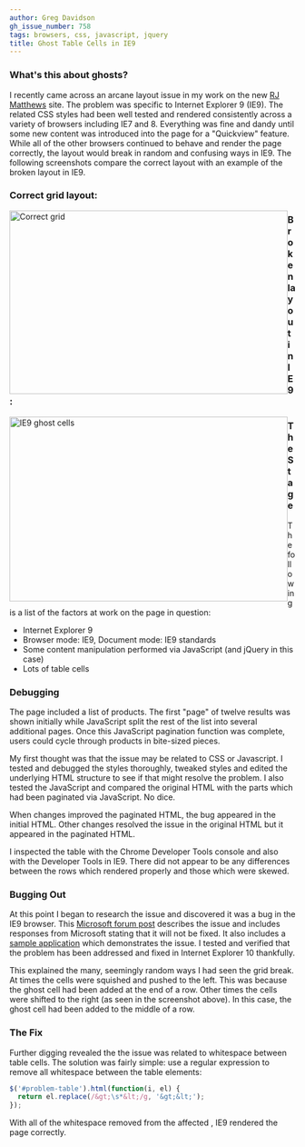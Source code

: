 ```yaml
---
author: Greg Davidson
gh_issue_number: 758
tags: browsers, css, javascript, jquery
title: Ghost Table Cells in IE9
---
```




### What's this about ghosts?

I recently came across an arcane layout issue in my work on the new [RJ Matthews](http://www.rjmatthews.com/) site. The problem was specific to Internet Explorer 9 (IE9). The related CSS styles had been well tested and rendered consistently across a variety of browsers including IE7 and 8. Everything was fine and dandy until some new content was introduced into the page for a "Quickview" feature. While all of the other browsers continued to behave and render the page correctly, the layout would break in random and confusing ways in IE9. The following screenshots compare the correct layout with an example of the broken layout in IE9.

### Correct grid layout:

<img alt="Correct grid" border="0" height="323" src="/blog/2013/02/08/ghost-table-cells-in-ie9/image-0.png" style="float:left;" title="correct-grid.png" width="490"/>  

### Broken layout in IE9:

<img alt="IE9 ghost cells" border="0" height="325" src="/blog/2013/02/08/ghost-table-cells-in-ie9/image-1.png" style="float:left;" title="IE9-ghost-cells.png" width="490"/>   

### The Stage

The following is a list of the factors at work on the page in question:

- Internet Explorer 9
- Browser mode: IE9, Document mode: IE9 standards
- Some content manipulation performed via JavaScript (and jQuery in this case)
- Lots of table cells

### Debugging

The page included a list of products. The first "page" of twelve results was shown initially while JavaScript split the rest of the list into several additional pages. Once this JavaScript pagination function was complete, users could cycle through products in bite-sized pieces.

My first thought was that the issue may be related to CSS or Javascript. I tested and debugged the styles thoroughly, tweaked styles and edited the underlying HTML structure to see if that might resolve the problem. I also tested the JavaScript and compared the original HTML with the parts which had been paginated via JavaScript. No dice.

When changes improved the paginated HTML, the bug appeared in the initial HTML. Other changes resolved the issue in the original HTML but it appeared in the paginated HTML.

I inspected the table with the Chrome Developer Tools console and also with the Developer Tools in IE9. There did not appear to be any differences between the rows which rendered properly and those which were skewed.

### Bugging Out

At this point I began to research the issue and discovered it was a bug in the IE9 browser. This [Microsoft forum post](https://connect.microsoft.com/IE/feedback/details/665694/ie9-skips-cells-when-rendering-large-table-with-multiple-tbody-elements-from-ajax-using-jquery) describes the issue and includes responses from Microsoft stating that it will not be fixed. It also includes a [sample application](http://ie9tablebug.voytsje.com/) which demonstrates the issue. I tested and verified that the problem has been addressed and fixed in Internet Explorer 10 thankfully.

This explained the many, seemingly random ways I had seen the grid break. At times the cells were squished and pushed to the left. This was because the ghost cell had been added at the end of a row. Other times the cells were shifted to the right (as seen in the screenshot above). In this case, the ghost cell had been added to the middle of a row.

### The Fix

Further digging revealed the the issue was related to whitespace between table cells. The solution was fairly simple: use a regular expression to remove all whitespace between the table elements: 

```javascript
$('#problem-table').html(function(i, el) {
  return el.replace(/&gt;\s*&lt;/g, '&gt;&lt;');
});
```

With all of the whitespace removed from the affected <table>, IE9 rendered the page correctly.


